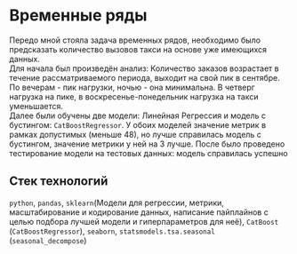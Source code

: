 # Временные ряды
Передо мной стояла задача временных рядов, необходимо было предсказать количество вызовов такси на основе уже имеющихся данных.\
Для начала был произведён анализ: Количество заказов возрастает в течение рассматриваемого периода, выходит на свой пик в сентябре. По вечерам - пик нагрузки, ночью - она минимальна. В четверг нагрузка на пике, в воскресенье-понедельник нагрузка на такси уменьшается. \
Далее были обучены две модели: Линейная Регрессия и модель с бустингом: `CatBoostRegressor`. У обоих моделей значение метрик в рамках допустимых (меньше 48), но лучше справилась модель с бустингом, значение метрики у ней на 3 лучше. После было проведено тестирование модели на тестовых данных: модель справилась успешно

## Стек технологий
`python`, `pandas`, `sklearn`(Модели для регрессии, метрики, масштабирование и кодирование данных, написание пайплайнов с целью подбора лучшей модели и гиперпараметров для неё), `CatBoost` (`CatBoostRegressor`), `seaborn`, `statsmodels.tsa.seasonal` (`seasonal_decompose`)
